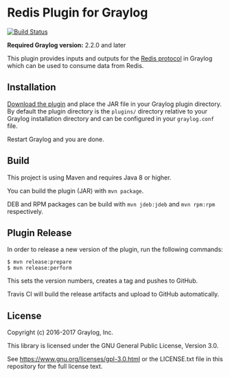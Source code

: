 # Redis Plugin for Graylog

[![Build Status](https://travis-ci.org/Graylog2/graylog-plugin-redis.svg?branch=master)](https://travis-ci.org/Graylog2/graylog-plugin-redis)

**Required Graylog version:** 2.2.0 and later

This plugin provides inputs and outputs for the [Redis protocol](http://redis.io/) in Graylog which can be used to consume data from Redis.


## Installation

[Download the plugin](https://github.com/Graylog2/graylog-plugin-redis/releases) and place the JAR file in your Graylog plugin directory.
By default the plugin directory is the `plugins/` directory relative to your Graylog installation directory and can be configured in your `graylog.conf` file.

Restart Graylog and you are done.


## Build

This project is using Maven and requires Java 8 or higher.

You can build the plugin (JAR) with `mvn package`.

DEB and RPM packages can be build with `mvn jdeb:jdeb` and `mvn rpm:rpm` respectively.


## Plugin Release

In order to release a new version of the plugin, run the following commands:

```
$ mvn release:prepare
$ mvn release:perform
```

This sets the version numbers, creates a tag and pushes to GitHub.

Travis CI will build the release artifacts and upload to GitHub automatically.


## License

Copyright (c) 2016-2017 Graylog, Inc.

This library is licensed under the GNU General Public License, Version 3.0.

See https://www.gnu.org/licenses/gpl-3.0.html or the LICENSE.txt file in this repository for the full license text.
